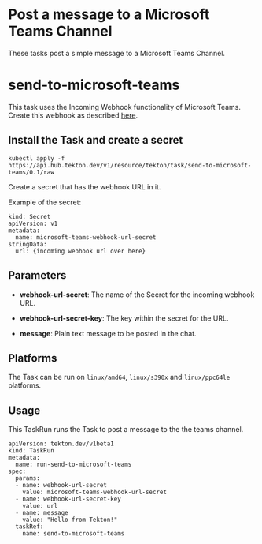 # Post a message to a Microsoft Teams Channel

These tasks post a simple message to a Microsoft Teams Channel.

# send-to-microsoft-teams

This task uses the Incoming Webhook functionality of Microsoft Teams.
Create this webhook as described [here](https://docs.microsoft.com/en-us/microsoftteams/platform/webhooks-and-connectors/how-to/add-incoming-webhook).

## Install the Task and create a secret

```
kubectl apply -f https://api.hub.tekton.dev/v1/resource/tekton/task/send-to-microsoft-teams/0.1/raw
```

Create a secret that has the webhook URL in it.

Example of the secret:
```
kind: Secret
apiVersion: v1
metadata:
  name: microsoft-teams-webhook-url-secret
stringData:
  url: {incoming webhook url over here}
```

## Parameters

* **webhook-url-secret**: The name of the Secret for the incoming webhook URL.

* **webhook-url-secret-key**: The key within the secret for the URL.

* **message**: Plain text message to be posted in the chat.

## Platforms

The Task can be run on `linux/amd64`, `linux/s390x` and `linux/ppc64le` platforms.

## Usage

This TaskRun runs the Task to post a message to the the teams channel.

```
apiVersion: tekton.dev/v1beta1
kind: TaskRun
metadata:
  name: run-send-to-microsoft-teams
spec:
  params:
  - name: webhook-url-secret
    value: microsoft-teams-webhook-url-secret
  - name: webhook-url-secret-key
    value: url
  - name: message
    value: "Hello from Tekton!"
  taskRef:
    name: send-to-microsoft-teams

```
